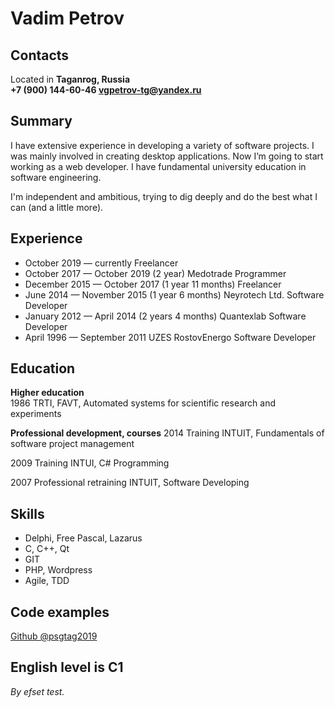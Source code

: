 # Vadim Petrov

## Contacts
Located in **Taganrog, Russia**  
**+7 (900) 144-60-46
[vgpetrov-tg@yandex.ru](mailto:vgpetrov-tg@yandex.ru)**

## Summary

I have extensive experience in developing a variety of software projects. I was mainly involved in creating desktop applications. Now I’m going to start working as a web developer.
I have fundamental university education in software engineering.

I'm independent and ambitious, trying to dig deeply and do the best what I can (and a little more).

## Experience

* October 2019 — currently
Freelancer
* October 2017 — October 2019 (2 year)
Medotrade
Programmer
* December 2015 — October 2017 (1 year 11 months)
Freelancer
* June 2014 — November 2015 (1 year 6 months)
Neyrotech Ltd.
Software Developer
* January 2012 — April 2014 (2 years 4 months)
Quantexlab
Software Developer
* April 1996 — September 2011
UZES RostovEnergo
Software Developer

## Education

**Higher education**  
1986 
TRTI, FAVT, 
Automated systems for scientific research and experiments

**Professional development, courses**
2014
Training
INTUIT, Fundamentals of software project management

2009
Training
INTUI, C# Programming

2007
Professional retraining
INTUIT, Software Developing


## Skills

* Delphi, Free Pascal, Lazarus
* C, C++, Qt
* GIT  
* PHP, Wordpress
* Agile, TDD

## Code examples

 [Github @psgtag2019](https://github.com/psgtag2019)

## English level is C1
*By efset test.*
